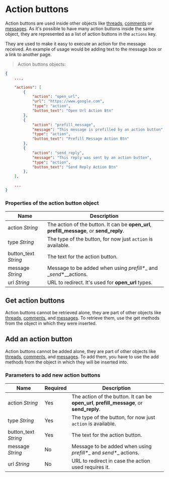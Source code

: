 # Action buttons

Action buttons are used inside other objects
like [threads](#threads), [comments](#comments)
or [messages](#conversation-messages). As it's possible to have many
action buttons inside the same object, they are represented as a list
of action buttons in the `actions` key.

They are used to make it easy to execute an action for the message
received. An example of usage would be adding text to the message box or a
link to another page.

> Action buttons objects:

```json
{
    ...,

    "actions": [
        {
            "action": "open_url",
            "url": "https://www.google.com",
            "type": "action",
            "button_text": "Open Url Action Btn"
        },
        {
            "action": "prefill_message",
            "message": "This message is prefilled by an action button",
            "type": "action",
            "button_text": "Prefill Message Action Btn"
        },
        {
            "action": "send_reply",
            "message": "This reply was sent by an action button",
            "type": "action",
            "button_text": "Send Reply Action Btn"
        },
    ],

    ...
}
```

### Properties of the action button object

| Name | Description |
| ---- | --- |
| action *String* | The action of the button. It can be **open_url**, **prefill_message**, or **send_reply**. |
| type *String* | The type of the button, for now just `action` is available. |
| button_text *String* | The text for the action button. |
| message *String* | Message to be added when using __prefill_*__  and __send_*__actions. |
| url *String* | URL to redirect. It's used for **open_url** types. |


## Get action buttons

Action buttons cannot be retrieved alone, they are part of other
objects like [threads](#threads), [comments](#comments),
and [messages](#messages). To retrieve them, use the get methods from
the object in which they were inserted.


## Add an action button

Action buttons cannot be added alone, they are part of other objects
like [threads](#threads), [comments](#comments),
and [messages](#messages). To add them, you have to use the add
methods from the object in which they will be inserted into.

### Parameters to add new action buttons

| Name | Required | Description |
| ---- | --- | --- |
| action *String* | Yes | The action of the button. It can be **open_url**, **prefill_message**, or **send_reply**. |
| type *String* | Yes | The type of the button, for now just `action` is available. |
| button_text *String* | Yes | The text for the action button. |
| message *String* | No | Message to be added when using __prefill_*__  and __send_*__ actions. |
| url *String* | No | URL to redirect in case the action used requires it. |
